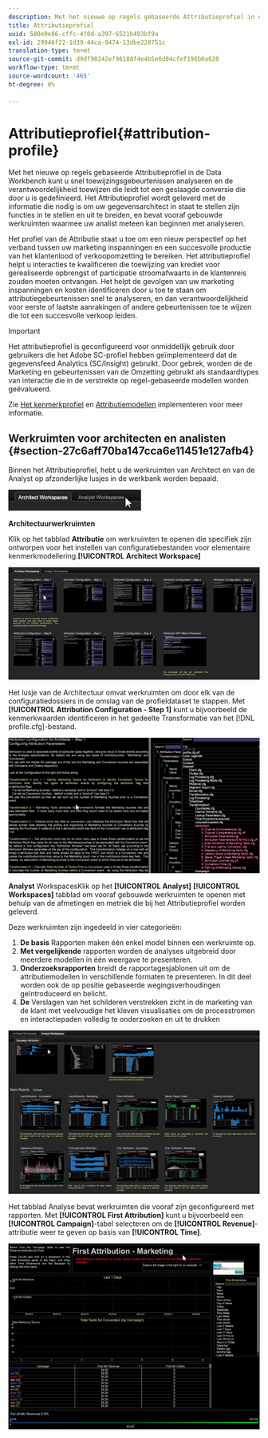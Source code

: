 ```yaml
---
description: Met het nieuwe op regels gebaseerde Attributieprofiel in de Data Workbench kunt u snel toewijzingsgebeurtenissen analyseren en de verantwoordelijkheid toewijzen die leidt tot een geslaagde conversie die door u is gedefinieerd. Het Attributieprofiel wordt geleverd met de informatie die nodig is om uw gegevensarchitect in staat te stellen zijn functies in te stellen en uit te breiden, en bevat vooraf gebouwde werkruimten waarmee uw analist meteen kan beginnen met analyseren.
title: Attributieprofiel
uuid: 500e9e86-cffc-4f0d-a397-6521b493bf9a
exl-id: 29946f22-1d39-44ca-9474-13dbe228751c
translation-type: tm+mt
source-git-commit: d9df90242ef96188f4e4b5e6d04cfef196b0a628
workflow-type: tm+mt
source-wordcount: '465'
ht-degree: 0%

---
```


# Attributieprofiel{#attribution-profile}

Met het nieuwe op regels gebaseerde Attributieprofiel in de Data Workbench kunt u snel toewijzingsgebeurtenissen analyseren en de verantwoordelijkheid toewijzen die leidt tot een geslaagde conversie die door u is gedefinieerd. Het Attributieprofiel wordt geleverd met de informatie die nodig is om uw gegevensarchitect in staat te stellen zijn functies in te stellen en uit te breiden, en bevat vooraf gebouwde werkruimten waarmee uw analist meteen kan beginnen met analyseren.

Het profiel van de Attributie staat u toe om een nieuw perspectief op het verband tussen uw marketing inspanningen en een succesvolle productie van het klantenlood of verkoopomzetting te bereiken. Het attributieprofiel helpt u interacties te kwalificeren die toewijzing van krediet voor gerealiseerde opbrengst of participatie stroomafwaarts in de klantenreis zouden moeten ontvangen. Het helpt de gevolgen van uw marketing inspanningen en kosten identificeren door u toe te staan om attributiegebeurtenissen snel te analyseren, en dan verantwoordelijkheid voor eerste of laatste aanrakingen of andere gebeurtenissen toe te wijzen die tot een succesvolle verkoop leiden.

<!-- <a id="section_648A288E4CA84D579884BC161085C4D5"></a> -->

>[!IMPORTANT]
>
>Het attributieprofiel is geconfigureerd voor onmiddellijk gebruik door gebruikers die het Adobe SC-profiel hebben geïmplementeerd dat de gegevensfeed Analytics (SC/Insight) gebruikt. Door gebrek, worden de de Marketing en gebeurtenissen van de Omzetting gebruikt als standaardtypes van interactie die in de verstrekte op regel-gebaseerde modellen worden geëvalueerd.

Zie [Het kenmerkprofiel](../../../../home/c-get-started/c-attribution-profiles/c-rules-attrib/c-attrib-profile-deploy.md#concept-fbcb5800cd6a40cc901e61f3882988c0) en [Attributiemodellen](../../../../home/c-get-started/c-attribution-profiles/c-rules-attrib/c-attrib-models.md#concept-e209c7e86a5c4008ad6d78fdf4ea032d) implementeren voor meer informatie.

## Werkruimten voor architecten en analisten {#section-27c6aff70ba147cca6e11451e127afb4}

Binnen het Attributieprofiel, hebt u de werkruimten van Architect en van de Analyst op afzonderlijke lusjes in de werkbank worden bepaald.

![](assets/attribution_profile_tabs.png)

**Architectuurwerkruimten**

Klik op het tabblad **Attributie** om werkruimten te openen die specifiek zijn ontworpen voor het instellen van configuratiebestanden voor elementaire kenmerkmodellering.**[!UICONTROL Architect Workspace]**

![](assets/attribution_profile_arch.png)

Het lusje van de Architectuur omvat werkruimten om door elk van de configuratiedossiers in de omslag van de profieldataset te stappen. Met **[!UICONTROL Attribution Configuration - Step 1]** kunt u bijvoorbeeld de kenmerkwaarden identificeren in het gedeelte Transformatie van het [!DNL profile.cfg]-bestand.

![](assets/attribution_profile_arch_step1.png)

**Analyst** WorkspacesKlik op het  **[!UICONTROL Analyst]** **[!UICONTROL Workspaces]** tabblad om vooraf gebouwde werkruimten te openen met behulp van de afmetingen en metriek die bij het Attributieprofiel worden geleverd.

Deze werkruimten zijn ingedeeld in vier categorieën:

1. **De basis** Rapporten maken één enkel model binnen een werkruimte op.
1. **Met vergelijkende** rapporten worden de analyses uitgebreid door meerdere modellen in één weergave te presenteren.
1. **Onderzoeksrapporten** breidt de rapportagesjablonen uit om de attributiemodellen in verschillende formaten te presenteren. In dit deel worden ook de op positie gebaseerde wegingsverhoudingen geïntroduceerd en belicht.
1. **De** Verslagen van het schilderen verstrekken zicht in de marketing van de klant met veelvoudige het kleven visualisaties om de processtromen en interactiepaden volledig te onderzoeken en uit te drukken

![](assets/attribution_profile_analyst.png)

Het tabblad Analyse bevat werkruimten die vooraf zijn geconfigureerd met rapporten. Met **[!UICONTROL First Attribution]** kunt u bijvoorbeeld een **[!UICONTROL Campaign]**-tabel selecteren om de **[!UICONTROL Revenue]**-attributie weer te geven op basis van **[!UICONTROL Time]**.

![](assets/attribution_profile_analyst_step1.png)
